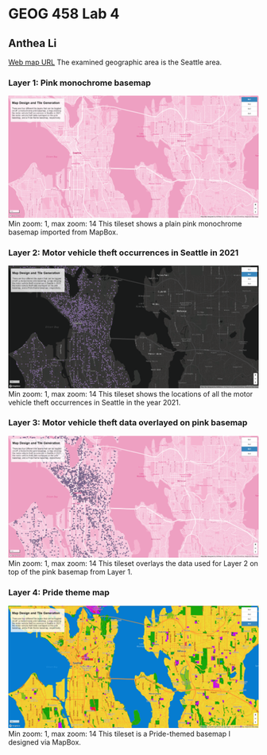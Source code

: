 # GEOG 458 Lab 4
## Anthea Li
[Web map URL](https://anthealigeog.github.io/geog458lab4/)
The examined geographic area is the Seattle area.

### Layer 1: Pink monochrome basemap
![Pink monochrome basemap](img/tile1.png)
Min zoom: 1, max zoom: 14
This tileset shows a plain pink monochrome basemap imported from MapBox.

### Layer 2: Motor vehicle theft occurrences in Seattle in 2021
![Motor vehicle data](img/tile2.png)
Min zoom: 1, max zoom: 14
This tileset shows the locations of all the motor vehicle theft occurrences in Seattle in the year 2021.

### Layer 3: Motor vehicle theft data overlayed on pink basemap
![Motor vehicle data on pink basemap](img/tile3.png)
Min zoom: 1, max zoom: 14
This tileset overlays the data used for Layer 2 on top of the pink basemap from Layer 1.

### Layer 4: Pride theme map
![Pride theme map](img/tile4.png)
Min zoom: 1, max zoom: 14
This tileset is a Pride-themed basemap I designed via MapBox.